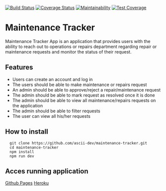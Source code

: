 [![Build Status](https://travis-ci.org/ascii-dev/maintenance-tracker.svg?branch=develop)](https://travis-ci.org/ascii-dev/maintenance-tracker)
[![Coverage Status](https://coveralls.io/repos/github/ascii-dev/maintenance-tracker/badge.svg?branch=develop)](https://coveralls.io/github/ascii-dev/maintenance-tracker?branch=develop)
[![Maintainability](https://api.codeclimate.com/v1/badges/c961accccb9c57c80a68/maintainability)](https://codeclimate.com/github/ascii-dev/maintenance-tracker/maintainability)
[![Test Coverage](https://api.codeclimate.com/v1/badges/c961accccb9c57c80a68/test_coverage)](https://codeclimate.com/github/ascii-dev/maintenance-tracker/test_coverage)
# Maintenance Tracker
Maintenance Tracker App is an application that provides users with the ability to reach out to 
operations or repairs department regarding repair or maintenance requests and monitor the 
status of their request.

## Features
* Users can create an account and log in
* The users should be able to make maintenance or repairs request
* An admin should be able to approve/reject a repair/maintenance request
* The admin should be able to mark request as resolved once it is done
* The admin should be able to view all maintenance/repairs requests on the application
* The admin should be able to filter requests
* The user can view all his/her requests

## How to install
```
  git clone https://github.com/ascii-dev/maintenance-tracker.git
  cd maintenance-tracker
  npm install
  npm run dev
```

## Acces running application
[Github Pages](https://asii-dev.github.io/maintenance-tracker/UI)
[Heroku](https://ascii-mt.herokuapp.com)